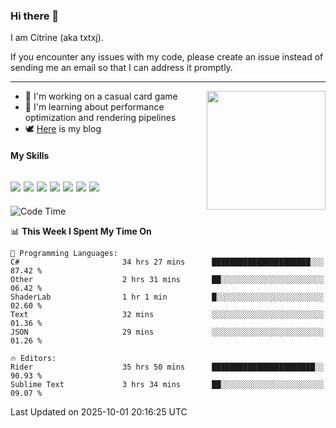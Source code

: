 ### Hi there 👋

I am Citrine (aka txtxj).

If you encounter any issues with my code, please create an issue instead of sending me an email so that I can address it promptly.

---

<img align="right" height="190" src="http://github-profile-summary-cards.vercel.app/api/cards/stats?username=txtxj&theme=vue">

- 🌱 I'm working on a casual card game
- 📖 I'm learning about performance optimization and rendering pipelines
- 🕊️ [Here](https://txtxj.top) is my blog

#### My Skills

![](https://img.shields.io/badge/Unity-000000?logo=unity&logoColor=fff)
![](https://img.shields.io/badge/C%23-239120?logo=csharp&logoColor=fff)
![](https://img.shields.io/badge/Python-3e74a2?logo=python&logoColor=fff)
![](https://img.shields.io/badge/C++-65318e?logo=cplusplus&logoColor=fff)
![](https://img.shields.io/badge/Vue-4FC08D?logo=vuedotjs&logoColor=fff)
![](https://img.shields.io/badge/Blender-f5792a?logo=blender&logoColor=fff)
![](https://img.shields.io/badge/MS%20SQL-cc2927?logo=microsoftsqlserver&logoColor=fff)
---

<!--START_SECTION:waka-->
![Code Time](http://img.shields.io/badge/Code%20Time-3%2C441%20hrs%2016%20mins-blue)

📊 **This Week I Spent My Time On** 

```text
💬 Programming Languages: 
C#                       34 hrs 27 mins      ██████████████████████░░░   87.42 % 
Other                    2 hrs 31 mins       ██░░░░░░░░░░░░░░░░░░░░░░░   06.42 % 
ShaderLab                1 hr 1 min          █░░░░░░░░░░░░░░░░░░░░░░░░   02.60 % 
Text                     32 mins             ░░░░░░░░░░░░░░░░░░░░░░░░░   01.36 % 
JSON                     29 mins             ░░░░░░░░░░░░░░░░░░░░░░░░░   01.26 % 

🔥 Editors: 
Rider                    35 hrs 50 mins      ███████████████████████░░   90.93 % 
Sublime Text             3 hrs 34 mins       ██░░░░░░░░░░░░░░░░░░░░░░░   09.07 % 
```


 Last Updated on 2025-10-01 20:16:25 UTC
<!--END_SECTION:waka-->
